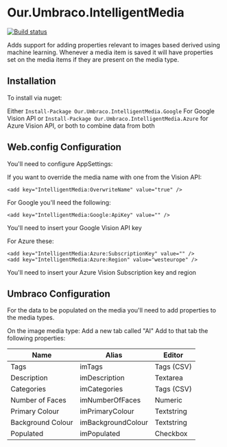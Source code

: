 # Our.Umbraco.IntelligentMedia

[![Build status](https://dev.azure.com/gibeteam/Our.Umbraco.IntelligentMedia/_apis/build/status/Our.Umbraco.IntelligentMedia-build)](https://dev.azure.com/gibeteam/Our.Umbraco.IntelligentMedia/_build/latest?definitionId=1)

Adds support for adding properties relevant to images based derived using machine learning. Whenever a media item is saved it will have properties set on the media items if they are present on the media type.

## Installation
To install via nuget:

Either 
```Install-Package Our.Umbraco.IntelligentMedia.Google``` 
For Google Vision API or
```Install-Package Our.Umbraco.IntelligentMedia.Azure```
for Azure Vision API, or both to combine data from both

## Web.config Configuration
You'll need to configure AppSettings:

If you want to override the media name with one from the Vision API:
```
<add key="IntelligentMedia:OverwriteName" value="true" />
```

For Google you'll need the following:
```
<add key="IntelligentMedia:Google:ApiKey" value="" />
```
You'll need to insert your Google Vision API key

For Azure these:
```
<add key="IntelligentMedia:Azure:SubscriptionKey" value="" />
<add key="IntelligentMedia:Azure:Region" value="westeurope" />
```
You'll need to insert your Azure Vision Subscription key and region

## Umbraco Configuration
For the data to be populated on the media you'll need to add properties to the media types.

On the image media type:
Add a new tab called "AI"
Add to that tab the following properties:

| Name               | Alias              | Editor         |
| ------------------ | ------------------ | -------------- |
| Tags               | imTags             | Tags (CSV)     |
| Description        | imDescription      | Textarea       |
| Categories         | imCategories       | Tags (CSV)     |
| Number of Faces    | imNumberOfFaces    | Numeric        |
| Primary Colour     | imPrimaryColour    | Textstring     |
| Background Colour  | imBackgroundColour | Textstring     |
| Populated          | imPopulated        | Checkbox       |



